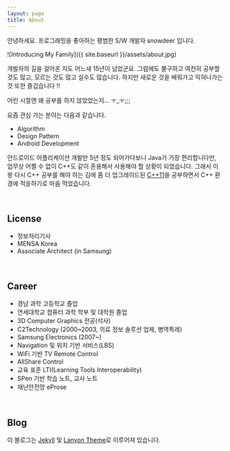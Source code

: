 ```yaml
---
layout: page
title: About
---
```


<p class="message">	
 안녕하세요. 프로그래밍을 좋아하는 평범한 S/W 개발자 snowdeer 입니다.
</p>

![Introducing My Family]({{ site.baseurl }}/assets/about.jpg)

개발자의 길을 걸어온 지도 어느새 15년이 넘었군요. 그럼에도 불구하고 여전히 공부할 것도 많고, 
모르는 것도 많고 실수도 많습니다. 하지만 새로운 것을 배워가고 익혀나가는 것 또한 즐겁습니다 !!

어린 시절엔 왜 공부를 하지 않았었는지... ㅜ_ㅜ;;;

요즘 관심 가는 분야는 다음과 같습니다.

* Algorithm
* Design Pattern
* Android Development

안드로이드 어플리케이션 개발만 5년 정도 되어가다보니 Java가 가장 편리합니다만, 
업무상 어쩔 수 없이 C++도 같이 혼용해서 사용해야 할 상황이 되었습니다.
그래서 이왕 다시 C++ 공부를 해야 하는 김에 좀 더 업그레이드된 
[C++11](https://ko.wikipedia.org/wiki/C%2B%2B11)을 공부하면서 C++ 환경에 적응하기로 마음 먹었습니다.

<br>

## License

* 정보처리기사
* MENSA Korea
* Associate Architect (in Samsung)

<br>

## Career

* 경남 과학 고등학교 졸업
* 연세대학교 컴퓨터 과학 학부 및 대학원 졸업
* 3D Computer Graphics 전공(석사)
* C2Technology (2000~2003, 의료 정보 솔루션 업체, 병역특례)
* Samsung Electronics (2007~)
* Navigation 및 위치 기반 서비스(LBS)
* WiFi 기반 TV Remote Control
* AllShare Control
* 교육 표준 LTI(Learning Tools Interoperability)
* SPen 기반 학습 노트, 교사 노트
* 재난안전망 eProse

<br>

## Blog

이 블로그는 [Jekyll](https://github.com/jekyll/jekyll) 및 [Lanyon Theme](https://github.com/poole/lanyon)로 이루어져 있습니다.
